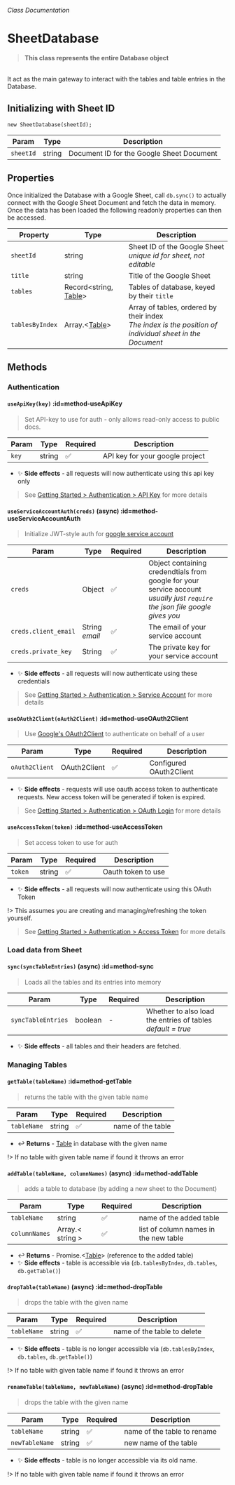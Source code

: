 _Class Documentation_

# SheetDatabase

> **This class represents the entire Database object**
  <br>
  It act as the main gateway to interact with the tables and table entries in the Database.

## Initializing with Sheet ID

`new SheetDatabase(sheetId);`

Param|Type|Description
---|---|---
`sheetId`|string|Document ID for the Google Sheet Document


## Properties
Once initialized the Database with a Google Sheet, call `db.sync()` to actually connect with the Google Sheet Document and fetch the data in memory. Once the data has been loaded the following readonly properties can then be accessed.

Property|Type|Description
---|---|---
`sheetId`|string|Sheet ID of the Google Sheet <br>_unique id for sheet, not editable_
`title`|string|Title of the Google Sheet
`tables`|Record<string, [Table](classdocs/table)>|Tables of database, keyed by their `title`
`tablesByIndex`|Array.<[Table](classdocs/table)>|Array of tables, ordered by their index<br>_The index is the position of individual sheet in the Document_

## Methods

### Authentication

#### `useApiKey(key)` :id=method-useApiKey
> Set API-key to use for auth - only allows read-only access to public docs.

Param|Type|Required|Description
---|---|---|---
`key`|string|✅|API key for your google project

- ✨ **Side effects** - all requests will now authenticate using this api key only

> See [Getting Started > Authentication > API Key](getting-started/authentication#api-key) for more details

#### `useServiceAccountAuth(creds)` (async) :id=method-useServiceAccountAuth
> Initialize JWT-style auth for [google service account](https://cloud.google.com/iam/docs/service-accounts)

Param|Type|Required|Description
---|---|---|---
`creds`|Object|✅|Object containing credendtials from google for your service account<br>_usually just `require` the json file google gives you_
`creds.client_email`|String<br>_email_|✅|The email of your service account
`creds.private_key`|String|✅|The private key for your service account

- ✨ **Side effects** - all requests will now authenticate using these credentials

> See [Getting Started > Authentication > Service Account](getting-started/authentication#service-account) for more details

#### `useOAuth2Client(oAuth2Client)` :id=method-useOAuth2Client
> Use [Google's OAuth2Client](https://github.com/googleapis/google-auth-library-nodejs#oauth2) to authenticate on behalf of a user

Param|Type|Required|Description
---|---|---|---
`oAuth2Client`|OAuth2Client|✅|Configured OAuth2Client

- ✨ **Side effects** - requests will use oauth access token to authenticate requests. New access token will be generated if token is expired.

> See [Getting Started > Authentication > OAuth Login](getting-started/authentication#oauth) for more details

#### `useAccessToken(token)` :id=method-useAccessToken
> Set access token to use for auth

Param|Type|Required|Description
---|---|---|---
`token`|string|✅|Oauth token to use

- ✨ **Side effects** - all requests will now authenticate using this OAuth Token

!> This assumes you are creating and managing/refreshing the token yourself.

> See [Getting Started > Authentication > Access Token](getting-started/authentication#aceess-token) for more details
### Load data from Sheet

#### `sync(syncTableEntries)` (async) :id=method-sync
> Loads all the tables and its entries into memory

Param|Type|Required|Description
---|---|---|---
`syncTableEntries`|boolean|-|Whether to also load the entries of tables<br> _default = true_
- ✨ **Side effects** - all tables and their headers are fetched.

### Managing Tables
#### `getTable(tableName)` :id=method-getTable
> returns the table with the given table name

Param|Type|Required|Description
---|---|---|---
`tableName`|string|✅|name of the table
- ↩️ **Returns** - [Table](classdocs/table) in database with the given name

!> If no table with given table name if found it throws an error

#### `addTable(tableName, columnNames)` (async) :id=method-addTable
> adds a table to database (by adding a new sheet to the Document)

Param|Type|Required|Description
---|---|---|---
`tableName`|string|✅|name of the added table
`columnNames`|Array.< string >|✅|list of column names in the new table
- ↩️ **Returns** - Promise.<[Table](classdocs/table)> (reference to the added table)
- ✨ **Side effects** - table is accessible via (`db.tablesByIndex`, `db.tables`, `db.getTable()`)

#### `dropTable(tableName)` (async) :id=method-dropTable
> drops the table with the given name 

Param|Type|Required|Description
---|---|---|---
`tableName`|string|✅|name of the table to delete
- ✨ **Side effects** - table is no longer accessible via (`db.tablesByIndex`, `db.tables`, `db.getTable()`)

!> If no table with given table name if found it throws an error

#### `renameTable(tableName, newTableName)` (async) :id=method-dropTable
> drops the table with the given name 

Param|Type|Required|Description
---|---|---|---
`tableName`|string|✅|name of the table to rename
`newTableName`|string|✅|new name of the table
- ✨ **Side effects** - table is no longer accessible via its old name.

!> If no table with given table name if found it throws an error